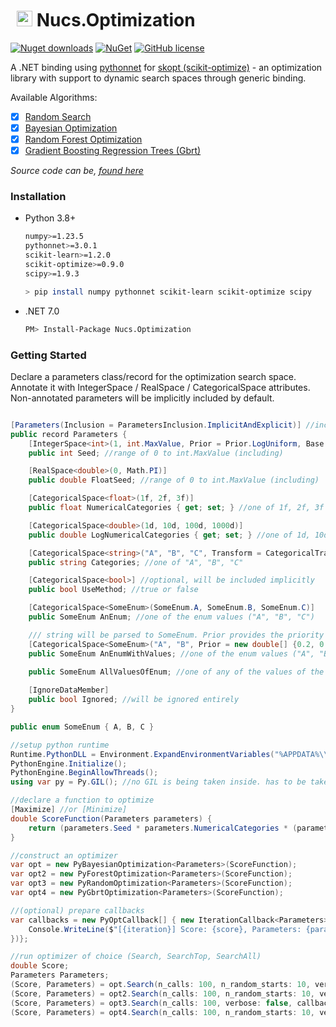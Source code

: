 

# <img src="https://i.imgur.com/BOExs52.png" width="25" style="margin: 5px 0px 0px 10px"/> Nucs.Optimization
[![Nuget downloads](https://img.shields.io/nuget/vpre/Nucs.Optimization.svg)](https://www.nuget.org/packages/Nucs.Essentials/)
[![NuGet](https://img.shields.io/nuget/dt/Nucs.Optimization.svg)](https://github.com/Nucs/Nucs.Essentials)
[![GitHub license](https://img.shields.io/github/license/mashape/apistatus.svg)](https://github.com/Nucs/Essentials/blob/master/LICENSE)

A .NET binding using [pythonnet](https://github.com/pythonnet/pythonnet) for [skopt (scikit-optimize)](https://scikit-optimize.github.io/) - an optimization library with support to dynamic search spaces through generic binding.<br/>

Available Algorithms:
- [x] [Random Search](https://github.com/Nucs/Nucs.Essentials/blob/main/src/Nucs.Optimization/PyRandomOptimization.cs)
- [x] [Bayesian Optimization](https://github.com/Nucs/Nucs.Essentials/blob/main/src/Nucs.Optimization/PyBayesianOptimization.cs)
- [x] [Random Forest Optimization](https://github.com/Nucs/Nucs.Essentials/blob/main/src/Nucs.Optimization/PyForestOptimization.cs)
- [x] [Gradient Boosting Regression Trees (Gbrt)](https://github.com/Nucs/Nucs.Essentials/blob/main/src/Nucs.Optimization/PyGbrtOptimization.cs)

*Source code can be, [found here](https://github.com/Nucs/Nucs.Essentials/tree/main/src/Nucs.Optimization)*


### Installation

* Python 3.8+
    ```sh
    numpy>=1.23.5
    pythonnet>=3.0.1
    scikit-learn>=1.2.0
    scikit-optimize>=0.9.0
    scipy>=1.9.3
  
    > pip install numpy pythonnet scikit-learn scikit-optimize scipy
    ```
* .NET 7.0
    ```sh
    PM> Install-Package Nucs.Optimization
    ```

### Getting Started


Declare a parameters class/record for the optimization search space.</br>
Annotate it with IntegerSpace / RealSpace / CategoricalSpace attributes. </br>
Non-annotated parameters will be implicitly included by default.

```C#

[Parameters(Inclusion = ParametersInclusion.ImplicitAndExplicit)] //include all annotated and non-annotated
public record Parameters {
    [IntegerSpace<int>(1, int.MaxValue, Prior = Prior.LogUniform, Base = 2, Transform = NumericalTransform.Normalize)]
    public int Seed; //range of 0 to int.MaxValue (including)

    [RealSpace<double>(0, Math.PI)]
    public double FloatSeed; //range of 0 to int.MaxValue (including)

    [CategoricalSpace<float>(1f, 2f, 3f)]
    public float NumericalCategories { get; set; } //one of 1f, 2f, 3f

    [CategoricalSpace<double>(1d, 10d, 100d, 1000d)]
    public double LogNumericalCategories { get; set; } //one of 1d, 10d, 100d, 1000d

    [CategoricalSpace<string>("A", "B", "C", Transform = CategoricalTransform.Identity)]
    public string Categories; //one of "A", "B", "C"

    [CategoricalSpace<bool>] //optional, will be included implicitly
    public bool UseMethod; //true or false

    [CategoricalSpace<SomeEnum>(SomeEnum.A, SomeEnum.B, SomeEnum.C)]
    public SomeEnum AnEnum; //one of the enum values ("A", "B", "C")

    /// string will be parsed to SomeEnum. Prior provides the priority of each possible value. 'B' will have 80% priority of being selected.
    [CategoricalSpace<SomeEnum>("A", "B", Prior = new double[] {0.2, 0.8})] 
    public SomeEnum AnEnumWithValues; //one of the enum values ("A", "B")

    public SomeEnum AllValuesOfEnum; //one of any of the values of the enum
        
    [IgnoreDataMember]
    public bool Ignored; //will be ignored entirely
}

public enum SomeEnum { A, B, C }

```

```C#
//setup python runtime
Runtime.PythonDLL = Environment.ExpandEnvironmentVariables("%APPDATA%\\..\\Local\\Programs\\Python\\Python38\\python38.dll");
PythonEngine.Initialize();
PythonEngine.BeginAllowThreads();
using var py = Py.GIL(); //no GIL is being taken inside. has to be taken outside.

//declare a function to optimize
[Maximize] //or [Minimize]
double ScoreFunction(Parameters parameters) {
    return (parameters.Seed * parameters.NumericalCategories * (parameters.UseMethod ? 1 : -1) * Math.Sin(0.05+parameters.FloatSeed)) / 1000000;
}

//construct an optimizer
var opt = new PyBayesianOptimization<Parameters>(ScoreFunction);
var opt2 = new PyForestOptimization<Parameters>(ScoreFunction);
var opt3 = new PyRandomOptimization<Parameters>(ScoreFunction);
var opt4 = new PyGbrtOptimization<Parameters>(ScoreFunction);

//(optional) prepare callbacks
var callbacks = new PyOptCallback[] { new IterationCallback<Parameters>(maximize: true, (iteration, parameters, score) => {
    Console.WriteLine($"[{iteration}] Score: {score}, Parameters: {parameters}");
})};

//run optimizer of choice (Search, SearchTop, SearchAll)
double Score;
Parameters Parameters;
(Score, Parameters) = opt.Search(n_calls: 100, n_random_starts: 10, verbose: false, callbacks: callbacks);
(Score, Parameters) = opt2.Search(n_calls: 100, n_random_starts: 10, verbose: false, callbacks: callbacks);
(Score, Parameters) = opt3.Search(n_calls: 100, verbose: false, callbacks: callbacks);
(Score, Parameters) = opt4.Search(n_calls: 100, n_random_starts: 10, verbose: false, callbacks: callbacks);
```
